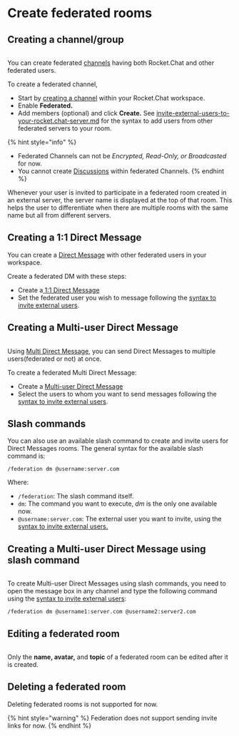 # Create federated rooms

## Creating a channel/group

<figure><img src="../../../../../../.gitbook/assets/Premium.svg" alt=""><figcaption></figcaption></figure>

You can create federated [channels](../../../../../user-guides/rooms/channels/) having both Rocket.Chat and other federated users.

To create a federated channel,

* Start by [creating a channel](../../../../../user-guides/rooms/channels/create-a-new-channel.md) within your Rocket.Chat workspace.
* Enable **Federated.**
* Add members (optional) and click **Create.** See [invite-external-users-to-your-rocket.chat-server.md](invite-external-users-to-your-rocket.chat-server.md "mention") for the syntax to add users from other federated servers to your room.

{% hint style="info" %}
* Federated Channels can not be _Encrypted, Read-Only, or Broadcasted_ for now.
* You cannot create [Discussions](../../../../../user-guides/rooms/discussions/) within federated Channels.
{% endhint %}

Whenever your user is invited to participate in a federated room created in an external server, the server name is displayed at the top of that room. This helps the user to differentiate when there are multiple rooms with the same name but all from different servers.

## Creating a 1:1 Direct Message&#x20;

You can create a [Direct Message](../../../../../user-guides/rooms/direct-messages/) with other federated users in your workspace.&#x20;

Create a federated DM with these steps:

* Create a[ 1:1 Direct Message](../../../../../user-guides/rooms/direct-messages/create-a-new-direct-message.md)
* Set the federated user you wish to message following the [syntax to invite external users](invite-external-users-to-your-rocket.chat-server.md#invite-external-users-syntax).

## Creating a Multi-user Direct Message

<figure><img src="../../../../../../.gitbook/assets/Premium.svg" alt=""><figcaption></figcaption></figure>

Using [Multi Direct Message](../../../../../user-guides/rooms/direct-messages/#types-of-direct-messages), you can send Direct Messages to multiple users(federated or not) at once.

To create a federated Multi Direct Message:

* Create a [Multi-user Direct Message](../../../../../user-guides/rooms/direct-messages/#types-of-direct-messages)
* Select the users to whom you want to send messages following the [syntax to invite external users](invite-external-users-to-your-rocket.chat-server.md#invite-external-users-syntax).

## Slash commands

You can also use an available slash command to create and invite users for Direct Messages rooms. The general syntax for the available slash command is:

```
/federation dm @username:server.com
```

Where:

* `/federation`: The slash command itself.
* `dm`: The command you want to execute, _dm_ is the only one available now.
* `@username:server.com`: The external user you want to invite, using the [syntax to invite external users.](invite-external-users-to-your-rocket.chat-server.md#invite-external-users-syntax)

## Creating a Multi-user Direct Message using slash command

<figure><img src="../../../../../../.gitbook/assets/Premium.svg" alt=""><figcaption></figcaption></figure>

To create Multi-user Direct Messages using slash commands, you need to open the message box in any channel and type the following command using the [syntax to invite external users](invite-external-users-to-your-rocket.chat-server.md#invite-external-users-syntax):

```
/federation dm @username1:server.com @username2:server2.com
```

## Editing a federated room

<figure><img src="../../../../../../.gitbook/assets/Premium.svg" alt=""><figcaption></figcaption></figure>

Only the **name, avatar,** and **topic** of a federated room can be edited after it is created.

## Deleting a federated room

Deleting federated rooms is not supported for now.

{% hint style="warning" %}
Federation does not support sending invite links for now.
{% endhint %}
